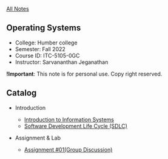 [All Notes](/index.md)

## Operating Systems

- College: Humber college
- Semester: Fall 2022
- Course ID: ITC-5105-0GC
- Instructor: Sarvananthan Jeganathan

**!Important**: This note is for personal use. Copy right reserved.

## Catalog

- Introduction
    - [Introduction to Information Systems](./introduction/info_system.md)
    - [Software Development Life Cycle (SDLC)](./introduction/sdlc.md)

- Assignment & Lab
    - [Assignment #01(Group Discussion)](./ass%26lab/ass01.md)

